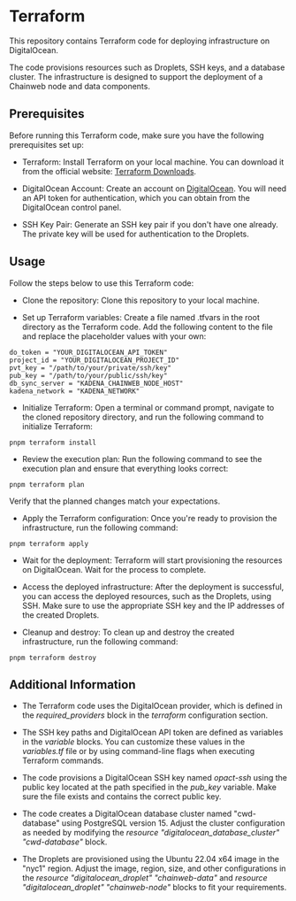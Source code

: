 # Terraform

This repository contains Terraform code for deploying infrastructure on DigitalOcean.

The code provisions resources such as Droplets, SSH keys, and a database cluster. The infrastructure is designed to support the deployment of a Chainweb node and data components.

## Prerequisites

Before running this Terraform code, make sure you have the following prerequisites set up:

- Terraform: Install Terraform on your local machine. You can download it from the official website: [Terraform Downloads](https://developer.hashicorp.com/terraform/downloads).

- DigitalOcean Account: Create an account on [DigitalOcean](https://www.digitalocean.com/). You will need an API token for authentication, which you can obtain from the DigitalOcean control panel.

- SSH Key Pair: Generate an SSH key pair if you don't have one already. The private key will be used for authentication to the Droplets.

## Usage

Follow the steps below to use this Terraform code:

- Clone the repository: Clone this repository to your local machine.

- Set up Terraform variables: Create a file named .tfvars in the root directory as the Terraform code. Add the following content to the file and replace the placeholder values with your own:
```
do_token = "YOUR_DIGITALOCEAN_API_TOKEN"
project_id = "YOUR_DIGITALOCEAN_PROJECT_ID"
pvt_key = "/path/to/your/private/ssh/key"
pub_key = "/path/to/your/public/ssh/key"
db_sync_server = "KADENA_CHAINWEB_NODE_HOST"
kadena_network = "KADENA_NETWORK"
```

- Initialize Terraform: Open a terminal or command prompt, navigate to the cloned repository directory, and run the following command to initialize Terraform:

```
pnpm terraform install
```

- Review the execution plan: Run the following command to see the execution plan and ensure that everything looks correct:

```
pnpm terraform plan
```
Verify that the planned changes match your expectations.

- Apply the Terraform configuration: Once you're ready to provision the infrastructure, run the following command:

```
pnpm terraform apply
```

- Wait for the deployment: Terraform will start provisioning the resources on DigitalOcean. Wait for the process to complete.

- Access the deployed infrastructure: After the deployment is successful, you can access the deployed resources, such as the Droplets, using SSH. Make sure to use the appropriate SSH key and the IP addresses of the created Droplets.

- Cleanup and destroy: To clean up and destroy the created infrastructure, run the following command:

```
pnpm terraform destroy
```

## Additional Information

- The Terraform code uses the DigitalOcean provider, which is defined in the *required_providers* block in the *terraform* configuration section.

- The SSH key paths and DigitalOcean API token are defined as variables in the *variable* blocks. You can customize these values in the *variables.tf* file or by using command-line flags when executing Terraform commands.

- The code provisions a DigitalOcean SSH key named *opact-ssh* using the public key located at the path specified in the *pub_key* variable. Make sure the file exists and contains the correct public key.

- The code creates a DigitalOcean database cluster named "cwd-database" using PostgreSQL version 15. Adjust the cluster configuration as needed by modifying the *resource "digitalocean_database_cluster" "cwd-database"* block.

- The Droplets are provisioned using the Ubuntu 22.04 x64 image in the "nyc1" region. Adjust the image, region, size, and other configurations in the *resource "digitalocean_droplet" "chainweb-data"* and *resource "digitalocean_droplet" "chainweb-node"* blocks to fit your requirements.
